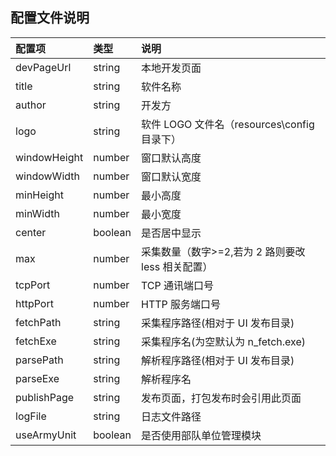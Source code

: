 ## 配置文件说明

| 配置项       | 类型    | 说明                                              |
| :----------- | :------ | :------------------------------------------------ |
| devPageUrl   | string  | 本地开发页面                                      |
| title        | string  | 软件名称                                          |
| author       | string  | 开发方                                            |
| logo         | string  | 软件 LOGO 文件名（resources\config 目录下）       |
| windowHeight | number  | 窗口默认高度                                      |
| windowWidth  | number  | 窗口默认宽度                                      |
| minHeight    | number  | 最小高度                                          |
| minWidth     | number  | 最小宽度                                          |
| center       | boolean | 是否居中显示                                      |
| max          | number  | 采集数量（数字>=2,若为 2 路则要改 less 相关配置） |
| tcpPort      | number  | TCP 通讯端口号                                    |
| httpPort     | number  | HTTP 服务端口号                                   |
| fetchPath    | string  | 采集程序路径(相对于 UI 发布目录)                  |
| fetchExe     | string  | 采集程序名(为空默认为 n_fetch.exe)                |
| parsePath    | string  | 解析程序路径(相对于 UI 发布目录)                  |
| parseExe     | string  | 解析程序名                                        |
| publishPage  | string  | 发布页面，打包发布时会引用此页面                  |
| logFile      | string  | 日志文件路径                                      |
| useArmyUnit  | boolean | 是否使用部队单位管理模块                          |
